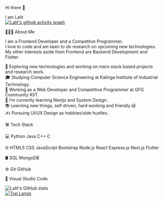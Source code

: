 Hi there 👋

I am Lalit\
[![Lalit's github activity graph](https://activity-graph.herokuapp.com/graph?username=lalitkumar-123&theme=react-dark&bg_color=fffff0&color=708090&line=24292e&point=24292e&area=true&hide_border=true)](https://github.com/lalitkumar-123/github-readme-activity-graph)


👨🏻‍💻  About Me

I am a Frontend Developer and a Competitve Programmer.\
I love to code and am keen to do research on upcoming new technologies.\
My other interests aside from Frontend are Backend Development and Flutter.

🤔   Exploring new technologies and working on mern stack based projects and research work.\
🎓   Studying Computer Science Engineering at Kalinga Institute of Industrial Technology.\
💼   Working as a Web Developer and Competitive Programmer at GFG Community KIIT.                            
🌱   I’m currently learning Nextjs and System Design.\
📚   Learning new things, self driven, hard working and friendly.😃\
✍️   Pursuing UI/UX Design as hobbies/side hustles.

<!--
**lalitkumar-123/lalitkumar-123** is a ✨ _special_ ✨ repository because its `README.md` (this file) appears on your GitHub profile.

Here are some ideas to get you started:
![](https://user-images.githubusercontent.com/68746773/126122068-6cbba326-8393-46e4-9f69-872dec3a7732.gif)
- 🔭 I’m currently working on ...
- 🌱 I’m currently learning ...
- 👯 I’m looking to collaborate on ...
- 🤔 I’m looking for help with ...
- 💬 Ask me about ...
- 📫 How to reach me: ...
- 😄 Pronouns: ...
- ⚡ Fun fact: ...
-->


🛠  Tech Stack

💻   Python Java C++ C

🌐   HTML5 CSS JavaScript Bootstrap Node.js React Express.js Next.js Flutter

🛢    SQL MongoDB

⚙️   Git GitHub

🔧   Visual Studio Code


![Lalit's GitHub stats](https://github-readme-stats.vercel.app/api?username=lalitkumar-123&show_icons=true&theme=default)\
[![Top Langs](https://github-readme-stats.vercel.app/api/top-langs/?username=lalitkumar-123)](https://github.com/lalitkumar-123/github-readme-stats)




